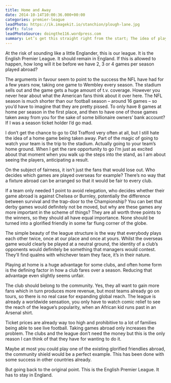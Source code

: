 ```yaml
---
title: Home and Away
date: 2014-10-14T10:00:36.000+00:00
categories: premier-league
leadPhoto: https://ik.imagekit.io/stanchion/plough-lane.jpg
draft: false
leadPhotoSource: doingthe116.wordpress.com
summary: Let’s get this straight right from the start; The idea of playing a Premier League game in a foreign country is stupid, unrealistic, probably unfair and just unnecessary. It’s just the latest idea that the money hungry suits who run the league have cooked up in order to further line their already bulging pockets.
---
```

At the risk of sounding like a little Englander, this is our league. It is the English Premier League. It should remain in England. If this is allowed to happen, how long will it be before we have 2, 3 or 4 games per season played abroad?

The arguments in favour seem to point to the success the NFL have had for a few years now, taking one game to Wembley every season. The stadium sells out and the game gets a huge amount of t.v. coverage. However you never hear about what the American fans think about it over here. The NFL season is much shorter than our football season – around 16 games – so you’d have to imagine that they are pretty pissed. To only have 8 games at home per season in the first place, and then to have one of those games taken away from you for the sake of some billionaire owners’ bank account? If I was a season ticket holder I’d go mad.

I don’t get the chance to go to Old Trafford very often at all, but I still hate the idea of a home game being taken away. Part of the magic of going to watch your team is the trip to the stadium. Actually going to your team’s home ground. When I get the rare opportunity to go I’m just as excited about that moment when you walk up the steps into the stand, as I am about seeing the players, anticipating a result.

On the subject of fairness, it isn’t just the fans that would lose out. Who decides which games are played overseas for example? There’s no way that a fixture abroad can be arranged so that it would be fair to every club.

If a team only needed 1 point to avoid relegation, who decides whether their game abroad is against Chelsea or Burnley, potentially the difference between survival and the trap-door to the Championship? You can bet that derby games would definitely not be moved, but why are these games any more important in the scheme of things? They are all worth three points to the winners, so they should all have equal importance. None should be turned into a glorified friendly in some far flung corner of the globe.

The simple beauty of the league structure is the way that everybody plays each other twice, once at our place and once at yours. Whilst the overseas game would clearly be played at a neutral ground, the identity of a club’s opponents would definitely be something that managers would contest. They’ll find qualms with whichever team they face, it’s in their nature.

Playing at home is a huge advantage for some clubs, and often home form is the defining factor in how a club fares over a season. Reducing that advantage even slightly seems unfair.

The club should belong to the community. Yes, they all want to gain more fans which in turn produces more revenue, but most teams already go on tours, so there is no real case for expanding global reach. The league is already a worldwide sensation, you only have to watch comic relief to see the reach of the league’s popularity, when an African kid runs past in an Arsenal shirt.

Ticket prices are already way too high and prohibitive to a lot of families being able to see live football. Taking games abroad only increases the problem. The clubs and the league don’t need the money but this is the only reason I can think of that they have for wanting to do it.

Maybe at most you could play one of the existing glorified friendlies abroad, the community shield would be a perfect example. This has been done with some success in other countries already.

But going back to the original point. This is the English Premier League. It has to stay in England.
